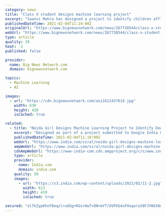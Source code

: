 ```yaml
---
category: news
title: "Class X student designs machine learning project"
excerpt: "Saanvi Mehra has designed a project to identify children afflicted with Down Syndrome a genetic disorder through their photographs Designed as pa"
publishedDateTime: 2021-02-04T11:24:00Z
originalUrl: "https://www.bignewsnetwork.com/news/267738544/class-x-student-designs-machine-learning-project"
webUrl: "https://www.bignewsnetwork.com/news/267738544/class-x-student-designs-machine-learning-project"
type: article
quality: 39
heat: -1
published: false

provider:
  name: Big News Network.com
  domain: bignewsnetwork.com

topics:
  - Machine Learning
  - AI

images:
  - url: "https://cdn.bignewsnetwork.com/ani1612437619.jpg"
    width: 630
    height: 420
    isCached: true

related:
  - title: "Noida Girl Designs Machine Learning Project to Identify Down Syndrome Through Photographs"
    excerpt: "Designed as part of a project submitted to Google India Code to Learn contest 2020, this tool has the potential of saving more than 20,000 children's lives annually in India alone"
    publishedDateTime: 2021-02-04T11:10:00Z
    webUrl: "https://www.india.com/viral/noida-girl-designs-machine-learning-project-to-identify-down-syndrome-through-photographs-4397923/"
    ampWebUrl: "https://www.india.com/viral/noida-girl-designs-machine-learning-project-to-identify-down-syndrome-through-photographs-4397923/amp/"
    cdnAmpWebUrl: "https://www-india-com.cdn.ampproject.org/c/s/www.india.com/viral/noida-girl-designs-machine-learning-project-to-identify-down-syndrome-through-photographs-4397923/amp/"
    type: article
    provider:
      name: India.com
      domain: india.com
    quality: 50
    images:
      - url: "https://s3.india.com/wp-content/uploads/2021/02/11-2.jpg"
        width: 613
        height: 419
        isCached: true

secured: "olfkZypKhnF0eqzl+u6Gg+RGs+Hw7+DN+mYT/OVPXG4xFHuqara38FJYWSX8neqZ2Dja+H2IvR22xhjbt6STTd8FGgtREn6BgffMoMKRNxKdPRlUdFVcPcIZUMFnHEvgNALz6yT/mhi1JyJU2Uv4UejBOD4wsp8R7I4GSN3agHPbu42mfXRzaKxq79djIuk9IFnD9bZdtgV1aKv6VbF3+Vwew5NLxqMO7rlmtKhpxICEmWdkoptaIlcBW7awByfBvDUrkSf4AaNGfp8SoUitUEZ1khqHG+bFIH4UTM8zYZ8n5cU2D1PDzlDrFQMhlgT5PLx5RBzBb1raMV4Grx9PuxYaW7NR6wgleeXp7VN6RNU=;5vvLMSIeE3FDbsdUWhi7Lg=="
---
```


